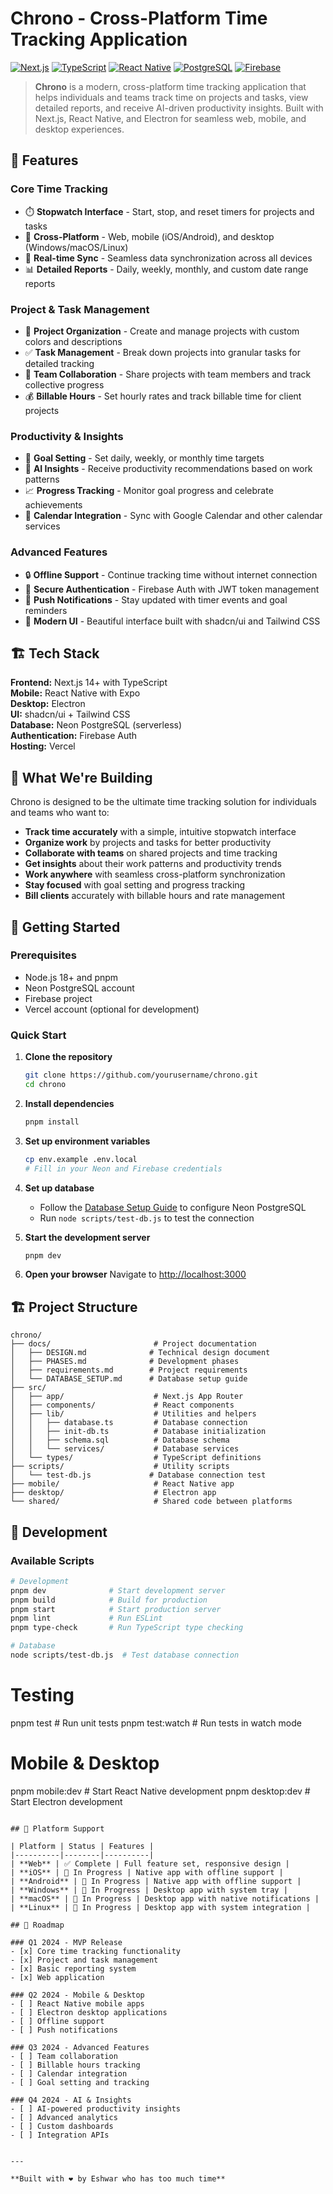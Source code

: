 # Chrono - Cross-Platform Time Tracking Application

[![Next.js](https://img.shields.io/badge/Next.js-14+-black?style=for-the-badge&logo=next.js)](https://nextjs.org/)
[![TypeScript](https://img.shields.io/badge/TypeScript-5.0+-blue?style=for-the-badge&logo=typescript)](https://www.typescriptlang.org/)
[![React Native](https://img.shields.io/badge/React%20Native-0.72+-blue?style=for-the-badge&logo=react)](https://reactnative.dev/)
[![PostgreSQL](https://img.shields.io/badge/PostgreSQL-15+-blue?style=for-the-badge&logo=postgresql)](https://www.postgresql.org/)
[![Firebase](https://img.shields.io/badge/Firebase-10+-orange?style=for-the-badge&logo=firebase)](https://firebase.google.com/)

> **Chrono** is a modern, cross-platform time tracking application that helps individuals and teams track time on projects and tasks, view detailed reports, and receive AI-driven productivity insights. Built with Next.js, React Native, and Electron for seamless web, mobile, and desktop experiences.

## 🚀 Features

### Core Time Tracking
- ⏱️ **Stopwatch Interface** - Start, stop, and reset timers for projects and tasks
- 📱 **Cross-Platform** - Web, mobile (iOS/Android), and desktop (Windows/macOS/Linux)
- 🔄 **Real-time Sync** - Seamless data synchronization across all devices
- 📊 **Detailed Reports** - Daily, weekly, monthly, and custom date range reports

### Project & Task Management
- 📁 **Project Organization** - Create and manage projects with custom colors and descriptions
- ✅ **Task Management** - Break down projects into granular tasks for detailed tracking
- 👥 **Team Collaboration** - Share projects with team members and track collective progress
- 💰 **Billable Hours** - Set hourly rates and track billable time for client projects

### Productivity & Insights
- 🎯 **Goal Setting** - Set daily, weekly, or monthly time targets
- 🤖 **AI Insights** - Receive productivity recommendations based on work patterns
- 📈 **Progress Tracking** - Monitor goal progress and celebrate achievements
- 📅 **Calendar Integration** - Sync with Google Calendar and other calendar services

### Advanced Features
- 🔒 **Offline Support** - Continue tracking time without internet connection
- 🔐 **Secure Authentication** - Firebase Auth with JWT token management
- 📱 **Push Notifications** - Stay updated with timer events and goal reminders
- 🎨 **Modern UI** - Beautiful interface built with shadcn/ui and Tailwind CSS

## 🏗️ Tech Stack

**Frontend:** Next.js 14+ with TypeScript  
**Mobile:** React Native with Expo  
**Desktop:** Electron  
**UI:** shadcn/ui + Tailwind CSS  
**Database:** Neon PostgreSQL (serverless)  
**Authentication:** Firebase Auth  
**Hosting:** Vercel  

## 🎯 What We're Building

Chrono is designed to be the ultimate time tracking solution for individuals and teams who want to:

- **Track time accurately** with a simple, intuitive stopwatch interface
- **Organize work** by projects and tasks for better productivity
- **Collaborate with teams** on shared projects and time tracking
- **Get insights** about their work patterns and productivity trends
- **Work anywhere** with seamless cross-platform synchronization
- **Stay focused** with goal setting and progress tracking
- **Bill clients** accurately with billable hours and rate management

## 🚀 Getting Started

### Prerequisites
- Node.js 18+ and pnpm
- Neon PostgreSQL account
- Firebase project
- Vercel account (optional for development)

### Quick Start

1. **Clone the repository**
   ```bash
   git clone https://github.com/yourusername/chrono.git
   cd chrono
   ```

2. **Install dependencies**
   ```bash
   pnpm install
   ```

3. **Set up environment variables**
   ```bash
   cp env.example .env.local
   # Fill in your Neon and Firebase credentials
   ```

4. **Set up database**
   - Follow the [Database Setup Guide](docs/DATABASE_SETUP.md) to configure Neon PostgreSQL
   - Run `node scripts/test-db.js` to test the connection

4. **Start the development server**
   ```bash
   pnpm dev
   ```

5. **Open your browser**
   Navigate to [http://localhost:3000](http://localhost:3000)

## 🏗️ Project Structure

```
chrono/
├── docs/                       # Project documentation
│   ├── DESIGN.md              # Technical design document
│   ├── PHASES.md              # Development phases
│   ├── requirements.md        # Project requirements
│   └── DATABASE_SETUP.md      # Database setup guide
├── src/
│   ├── app/                    # Next.js App Router
│   ├── components/             # React components
│   ├── lib/                    # Utilities and helpers
│   │   ├── database.ts         # Database connection
│   │   ├── init-db.ts          # Database initialization
│   │   ├── schema.sql          # Database schema
│   │   └── services/           # Database services
│   └── types/                  # TypeScript definitions
├── scripts/                    # Utility scripts
│   └── test-db.js             # Database connection test
├── mobile/                     # React Native app
├── desktop/                    # Electron app
└── shared/                     # Shared code between platforms
```

## 🧪 Development

### Available Scripts

```bash
# Development
pnpm dev              # Start development server
pnpm build            # Build for production
pnpm start            # Start production server
pnpm lint             # Run ESLint
pnpm type-check       # Run TypeScript type checking

# Database
node scripts/test-db.js  # Test database connection
```

# Testing
pnpm test             # Run unit tests
pnpm test:watch       # Run tests in watch mode

# Mobile & Desktop
pnpm mobile:dev       # Start React Native development
pnpm desktop:dev      # Start Electron development
```

## 📱 Platform Support

| Platform | Status | Features |
|----------|--------|----------|
| **Web** | ✅ Complete | Full feature set, responsive design |
| **iOS** | 🚧 In Progress | Native app with offline support |
| **Android** | 🚧 In Progress | Native app with offline support |
| **Windows** | 🚧 In Progress | Desktop app with system tray |
| **macOS** | 🚧 In Progress | Desktop app with native notifications |
| **Linux** | 🚧 In Progress | Desktop app with system integration |

## 🎯 Roadmap

### Q1 2024 - MVP Release
- [x] Core time tracking functionality
- [x] Project and task management
- [x] Basic reporting system
- [x] Web application

### Q2 2024 - Mobile & Desktop
- [ ] React Native mobile apps
- [ ] Electron desktop applications
- [ ] Offline support
- [ ] Push notifications

### Q3 2024 - Advanced Features
- [ ] Team collaboration
- [ ] Billable hours tracking
- [ ] Calendar integration
- [ ] Goal setting and tracking

### Q4 2024 - AI & Insights
- [ ] AI-powered productivity insights
- [ ] Advanced analytics
- [ ] Custom dashboards
- [ ] Integration APIs


---

**Built with ❤️ by Eshwar who has too much time**

